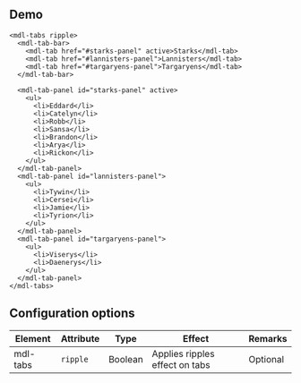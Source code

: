 ## Demo

<style>
  .html_demo mdl-tabs {
    height: 250px;
  }
</style>
```html_demo
<mdl-tabs ripple>
  <mdl-tab-bar>
    <mdl-tab href="#starks-panel" active>Starks</mdl-tab>
    <mdl-tab href="#lannisters-panel">Lannisters</mdl-tab>
    <mdl-tab href="#targaryens-panel">Targaryens</mdl-tab>
  </mdl-tab-bar>

  <mdl-tab-panel id="starks-panel" active>
    <ul>
      <li>Eddard</li>
      <li>Catelyn</li>
      <li>Robb</li>
      <li>Sansa</li>
      <li>Brandon</li>
      <li>Arya</li>
      <li>Rickon</li>
    </ul>
  </mdl-tab-panel>
  <mdl-tab-panel id="lannisters-panel">
    <ul>
      <li>Tywin</li>
      <li>Cersei</li>
      <li>Jamie</li>
      <li>Tyrion</li>
    </ul>
  </mdl-tab-panel>
  <mdl-tab-panel id="targaryens-panel">
    <ul>
      <li>Viserys</li>
      <li>Daenerys</li>
    </ul>
  </mdl-tab-panel>
</mdl-tabs>
```

## Configuration options

| Element | Attribute | Type | Effect | Remarks |
|---------|-----------|------|--------|---------|
| mdl-tabs | `ripple` | Boolean   | Applies ripples effect on tabs | Optional |
